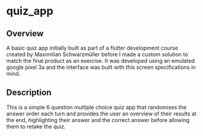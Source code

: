 # quiz_app

## Overview 
A basic quiz app initially built as part of a flutter development course created by Maximilian Schwarzmüller before I made a custom solution to match the final product as an exercise. It was developed using an emulated google pixel 3a and the interface was built with this screen specifications in mind.

## Description
This is a simple 6 question multiple choice quiz app that randomises the answer order each turn and provides the user an overview of their results at the end, highlighting their answer and the correct answer before allowing them to retake the quiz.
